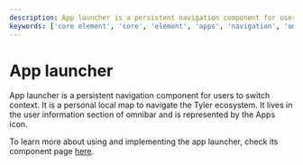 ```yaml
---
description: App launcher is a persistent navigation component for users to switch context. It is a personal local map to navigate the Tyler ecosystem. It lives in the  user information section of omnibar and is represented by the Apps icon. 
keywords: ['core element', 'core', 'element', 'apps', 'navigation', 'omnibar']
---
```


# App launcher

App launcher is a persistent navigation component for users to switch context. It is a personal local map to navigate the Tyler ecosystem. It lives in the  user information section of omnibar and is represented by the Apps icon.

To learn more about using and implementing the app launcher, check its component page [here](/components/omni/app-launcher).
